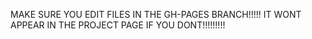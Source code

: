 MAKE SURE YOU EDIT FILES IN THE GH-PAGES BRANCH!!!!! IT WONT APPEAR IN THE PROJECT PAGE IF YOU DONT!!!!!!!!!
